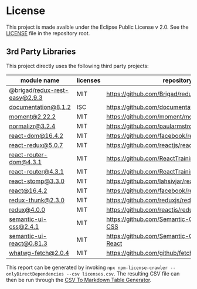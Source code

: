 # License

This project is made avaible under the Eclipse Public License v 2.0. See the [LICENSE](../LICENSE.md) file in the repository root.

## 3rd Party Libraries

This project directly uses the following third party projects:

| module name                   | licenses | repository                                        | license url                                                              |
|---------------------------------|------------|-----------------------------------------------------|---------------------------------------------------------------------------|
| @brigad/redux-rest-easy@2.9.3 | MIT      | https://github.com/Brigad/redux-rest-easy         | https://github.com/Brigad/redux-rest-easy/raw/master/LICENSE.md         
| documentation@8.1.2           | ISC      | https://github.com/documentationjs/documentation  | https://github.com/documentationjs/documentation/raw/master/LICENSE     
| moment@2.22.2                 | MIT      | https://github.com/moment/moment                  | https://github.com/moment/moment/raw/master/LICENSE                     
| normalizr@3.2.4               | MIT      | https://github.com/paularmstrong/normalizr        | https://github.com/paularmstrong/normalizr/raw/master/LICENSE           
| react-dom@16.4.2              | MIT      | https://github.com/facebook/react                 | https://github.com/facebook/react/raw/master/LICENSE                    
| react-redux@5.0.7             | MIT      | https://github.com/reactjs/react-redux            | https://github.com/reactjs/react-redux/raw/master/LICENSE.md            
| react-router-dom@4.3.1        | MIT      | https://github.com/ReactTraining/react-router     | https://github.com/ReactTraining/react-router                           
| react-router@4.3.1            | MIT      | https://github.com/ReactTraining/react-router     | https://github.com/ReactTraining/react-router                           
| react-stomp@3.3.0             | MIT      | https://github.com/lahsivjar/react-stomp          | https://github.com/lahsivjar/react-stomp/raw/master/LICENSE             
| react@16.4.2                  | MIT      | https://github.com/facebook/react                 | https://github.com/facebook/react/raw/master/LICENSE                    
| redux-thunk@2.3.0             | MIT      | https://github.com/reduxjs/redux-thunk            | https://github.com/reduxjs/redux-thunk/raw/master/LICENSE.md            
| redux@4.0.0                   | MIT      | https://github.com/reactjs/redux                  | https://github.com/reactjs/redux/raw/master/LICENSE.md                  
| semantic-ui-css@2.4.1         | MIT      | https://github.com/Semantic-Org/Semantic-UI-CSS   | https://github.com/Semantic-Org/Semantic-UI-CSS/raw/master/LICENSE      
| semantic-ui-react@0.81.3      | MIT      | https://github.com/Semantic-Org/Semantic-UI-React | https://github.com/Semantic-Org/Semantic-UI-React/raw/master/LICENSE.md 
| whatwg-fetch@2.0.4            | MIT      | https://github.com/github/fetch                   | https://github.com/github/fetch/raw/master/LICENSE                      


This report can be generated by invoking `npx npm-license-crawler --onlyDirectDependencies --csv licenses.csv`. The resulting CSV file can then be run through the [CSV To Markdown Table Generator](https://donatstudios.com/CsvToMarkdownTable).